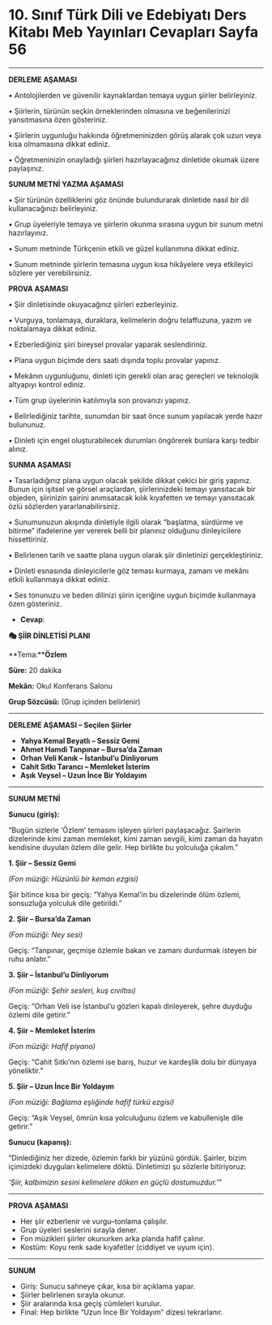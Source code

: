 # 10. Sınıf Türk Dili ve Edebiyatı Ders Kitabı Meb Yayınları Cevapları Sayfa 56

---

**DERLEME AŞAMASI**

• Antolojilerden ve güvenilir kaynaklardan temaya uygun şiirler belirleyiniz.

 • Şiirlerin, türünün seçkin örneklerinden olmasına ve beğenilerinizi yansıtmasına özen gösteriniz.

 • Şiirlerin uygunluğu hakkında öğretmeninizden görüş alarak çok uzun veya kısa olmamasına dikkat ediniz.

 • Öğretmeninizin onayladığı şiirleri hazırlayacağınız dinletide okumak üzere paylaşınız.

**SUNUM METNİ YAZMA AŞAMASI**

• Şiir türünün özelliklerini göz önünde bulundurarak dinletide nasıl bir dil kullanacağınızı belirleyiniz.

 • Grup üyeleriyle temaya ve şiirlerin okunma sırasına uygun bir sunum metni hazırlayınız.

 • Sunum metninde Türkçenin etkili ve güzel kullanımına dikkat ediniz.

 • Sunum metninde şiirlerin temasına uygun kısa hikâyelere veya etkileyici sözlere yer verebilirsiniz.

**PROVA AŞAMASI**

• Şiir dinletisinde okuyacağınız şiirleri ezberleyiniz.

 • Vurguya, tonlamaya, duraklara, kelimelerin doğru telaffuzuna, yazım ve noktalamaya dikkat ediniz.

 • Ezberlediğiniz şiiri bireysel provalar yaparak seslendiriniz.

 • Plana uygun biçimde ders saati dışında toplu provalar yapınız.

 • Mekânın uygunluğunu, dinleti için gerekli olan araç gereçleri ve teknolojik altyapıyı kontrol ediniz.

 • Tüm grup üyelerinin katılımıyla son provanızı yapınız.

 • Belirlediğiniz tarihte, sunumdan bir saat önce sunum yapılacak yerde hazır bulununuz.

 • Dinleti için engel oluşturabilecek durumları öngörerek bunlara karşı tedbir alınız.

**SUNMA AŞAMASI**

• Tasarladığınız plana uygun olacak şekilde dikkat çekici bir giriş yapınız. Bunun için işitsel ve görsel araçlardan, şiirlerinizdeki temayı yansıtacak bir objeden, şiirinizin şairini anımsatacak kılık kıyafetten ve temayı yansıtacak özlü sözlerden yararlanabilirsiniz.

 • Sunumunuzun akışında dinletiyle ilgili olarak “başlatma, sürdürme ve bitirme” ifadelerine yer vererek belli bir planınız olduğunu dinleyicilere hissettiriniz.

 • Belirlenen tarih ve saatte plana uygun olarak şiir dinletinizi gerçekleştiriniz.

 • Dinleti esnasında dinleyicilerle göz teması kurmaya, zamanı ve mekânı etkili kullanmaya dikkat ediniz.

 • Ses tonunuzu ve beden dilinizi şiirin içeriğine uygun biçimde kullanmaya özen gösteriniz.

-   **Cevap**:

**🎭 ŞİİR DİNLETİSİ PLANI**

**Tema:****Özlem**

**Süre:** 20 dakika

**Mekân:** Okul Konferans Salonu

**Grup Sözcüsü:** (Grup içinden belirlenir)

* * *

**DERLEME AŞAMASI – Seçilen Şiirler**

-   **Yahya Kemal Beyatlı – Sessiz Gemi**
-   **Ahmet Hamdi Tanpınar – Bursa’da Zaman**
-   **Orhan Veli Kanık – İstanbul’u Dinliyorum**
-   **Cahit Sıtkı Tarancı – Memleket İsterim**
-   **Aşık Veysel – Uzun İnce Bir Yoldayım**

* * *

**SUNUM METNİ**

**Sunucu (giriş):**

“Bugün sizlerle ‘Özlem’ temasını işleyen şiirleri paylaşacağız. Şairlerin dizelerinde kimi zaman memleket, kimi zaman sevgili, kimi zaman da hayatın kendisine duyulan özlem dile gelir. Hep birlikte bu yolculuğa çıkalım.”

**1. Şiir – Sessiz Gemi**

_(Fon müziği: Hüzünlü bir keman ezgisi)_

Şiir bitince kısa bir geçiş: “Yahya Kemal’in bu dizelerinde ölüm özlemi, sonsuzluğa yolculuk dile getirildi.”

**2. Şiir – Bursa’da Zaman**

_(Fon müziği: Ney sesi)_

Geçiş: “Tanpınar, geçmişe özlemle bakan ve zamanı durdurmak isteyen bir ruhu anlatır.”

**3. Şiir – İstanbul’u Dinliyorum**

_(Fon müziği: Şehir sesleri, kuş cıvıltısı)_

Geçiş: “Orhan Veli ise İstanbul’u gözleri kapalı dinleyerek, şehre duyduğu özlemi dile getirir.”

**4. Şiir – Memleket İsterim**

_(Fon müziği: Hafif piyano)_

Geçiş: “Cahit Sıtkı’nın özlemi ise barış, huzur ve kardeşlik dolu bir dünyaya yöneliktir.”

**5. Şiir – Uzun İnce Bir Yoldayım**

_(Fon müziği: Bağlama eşliğinde hafif türkü ezgisi)_

Geçiş: “Aşık Veysel, ömrün kısa yolculuğunu özlem ve kabullenişle dile getirir.”

**Sunucu (kapanış):**

“Dinlediğiniz her dizede, özlemin farklı bir yüzünü gördük. Şairler, bizim içimizdeki duyguları kelimelere döktü. Dinletimizi şu sözlerle bitiriyoruz:

_‘Şiir, kalbimizin sesini kelimelere döken en güçlü dostumuzdur.’_”

* * *

**PROVA AŞAMASI**

-   Her şiir ezberlenir ve vurgu–tonlama çalışılır.
-   Grup üyeleri seslerini sırayla dener.
-   Fon müzikleri şiirler okunurken arka planda hafif çalınır.
-   Kostüm: Koyu renk sade kıyafetler (ciddiyet ve uyum için).

* * *

**SUNUM**

-   Giriş: Sunucu sahneye çıkar, kısa bir açıklama yapar.
-   Şiirler belirlenen sırayla okunur.
-   Şiir aralarında kısa geçiş cümleleri kurulur.
-   Final: Hep birlikte “Uzun İnce Bir Yoldayım” dizesi tekrarlanır.
